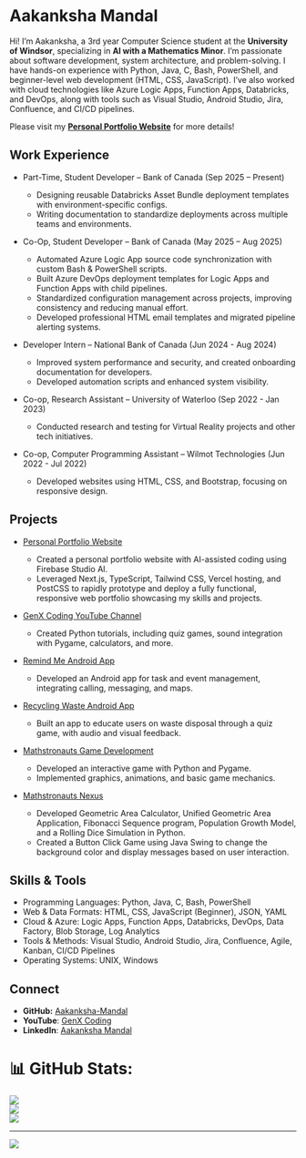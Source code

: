 # Aakanksha Mandal

Hi! I’m Aakanksha, a 3rd year Computer Science student at the **University of Windsor**, specializing in **AI with a Mathematics Minor**. I’m passionate about software development, system architecture, and problem-solving. I have hands-on experience with Python, Java, C, Bash, PowerShell, and beginner-level web development (HTML, CSS, JavaScript). I’ve also worked with cloud technologies like Azure Logic Apps, Function Apps, Databricks, and DevOps, along with tools such as Visual Studio, Android Studio, Jira, Confluence, and CI/CD pipelines.

Please visit my **[Personal Portfolio Website](https://aakanksha-mandal.vercel.app)** for more details! 

## Work Experience
- Part-Time, Student Developer – Bank of Canada (Sep 2025 – Present)
  - Designing reusable Databricks Asset Bundle deployment templates with environment-specific configs.
  - Writing documentation to standardize deployments across multiple teams and environments.

- Co-Op, Student Developer – Bank of Canada (May 2025 – Aug 2025)
  - Automated Azure Logic App source code synchronization with custom Bash & PowerShell scripts.
  - Built Azure DevOps deployment templates for Logic Apps and Function Apps with child pipelines.
  - Standardized configuration management across projects, improving consistency and reducing manual effort.
  - Developed professional HTML email templates and migrated pipeline alerting systems.

- Developer Intern – National Bank of Canada (Jun 2024 - Aug 2024)
  - Improved system performance and security, and created onboarding documentation for developers.
  - Developed automation scripts and enhanced system visibility.
    
- Co-op, Research Assistant – University of Waterloo (Sep 2022 - Jan 2023)
  - Conducted research and testing for Virtual Reality projects and other tech initiatives.
    
- Co-op, Computer Programming Assistant – Wilmot Technologies (Jun 2022 - Jul 2022)
  - Developed websites using HTML, CSS, and Bootstrap, focusing on responsive design.

## Projects
- [Personal Portfolio Website](https://github.com/Aakanksha-Mandal/My-Personal-Portfolio)
  - Created a personal portfolio website with AI-assisted coding using Firebase Studio AI.
  - Leveraged Next.js, TypeScript, Tailwind CSS, Vercel hosting, and PostCSS to rapidly prototype and deploy a fully functional, responsive web portfolio showcasing my skills and projects.

- [GenX Coding YouTube Channel](https://github.com/Aakanksha-Mandal/GenXCoding-YouTube)
  - Created Python tutorials, including quiz games, sound integration with Pygame, calculators, and more.
    
- [Remind Me Android App](https://github.com/Aakanksha-Mandal/Technovation-RemindMe)
  - Developed an Android app for task and event management, integrating calling, messaging, and maps.
    
- [Recycling Waste Android App](https://www.youtube.com/watch?v=QrmcLz7-tk8)
  - Built an app to educate users on waste disposal through a quiz game, with audio and visual feedback.
 
- [Mathstronauts Game Development](https://github.com/Aakanksha-Mandal/Mathstronauts-Game-Developement)
  - Developed an interactive game with Python and Pygame.
  - Implemented graphics, animations, and basic game mechanics.
 
- [Mathstronauts Nexus](https://github.com/Aakanksha-Mandal/Mathstronauts-Nexus)
  - Developed Geometric Area Calculator, Unified Geometric Area Application, Fibonacci Sequence program, Population Growth Model, and a Rolling Dice Simulation in Python.
  - Created a Button Click Game using Java Swing to change the background color and display messages based on user interaction.

## Skills & Tools
- Programming Languages: Python, Java, C, Bash, PowerShell
- Web & Data Formats: HTML, CSS, JavaScript (Beginner), JSON, YAML
- Cloud & Azure: Logic Apps, Function Apps, Databricks, DevOps, Data Factory, Blob Storage, Log Analytics
- Tools & Methods: Visual Studio, Android Studio, Jira, Confluence, Agile, Kanban, CI/CD Pipelines
- Operating Systems: UNIX, Windows

## Connect
- **GitHub:** [Aakanksha-Mandal](https://github.com/Aakanksha-Mandal)
- **YouTube**: [GenX Coding](https://www.youtube.com/@genxcoding55)
- **LinkedIn**: [Aakanksha Mandal](https://www.linkedin.com/in/aakanksha-mandal/)


# 📊 GitHub Stats:
![](https://github-readme-stats.vercel.app/api?username=Aakanksha-Mandal&theme=merko&hide_border=false&include_all_commits=false&count_private=false)<br/>
![](https://nirzak-streak-stats.vercel.app/?user=Aakanksha-Mandal&theme=merko&hide_border=false)<br/>
![](https://github-readme-stats.vercel.app/api/top-langs/?username=Aakanksha-Mandal&theme=merko&hide_border=false&include_all_commits=false&count_private=false&layout=compact)

---
[![](https://visitcount.itsvg.in/api?id=Aakanksha-Mandal&icon=0&color=0)](https://visitcount.itsvg.in)
